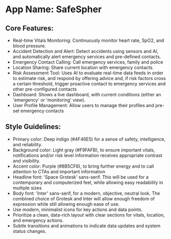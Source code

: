 # **App Name**: SafeSpher

## Core Features:

- Real-time Vitals Monitoring: Continuously monitor heart rate, SpO2, and blood pressure.
- Accident Detection and Alert: Detect accidents using sensors and AI, and automatically alert emergency services and pre-defined contacts.
- Emergency Contact Calling: Call emergency services, family and police
- Location Sharing: Share current location with emergency contacts.
- Risk Assessment Tool: Uses AI to evaluate real-time data feeds in order to estimate risk, and respond by offering advice and, if risk factors cross a certain threshold, trigger proactive contact to emergency services and other pre-configured contacts
- Dashboard: Shows a live dashboard, with current conditions (either an 'emergency' or 'monitoring' view).
- User Profile Management: Allow users to manage their profiles and pre-set emergency contacts

## Style Guidelines:

- Primary color: Deep indigo (#4F46E5) for a sense of safety, intelligence, and reliability.
- Background color: Light gray (#F9FAFB), to ensure important vitals, notifications and/or risk level information receives appropriate contrast and visibility.
- Accent color: Purple (#8B5CF6), to bring further energy and to call attention to CTAs and important information
- Headline font: 'Space Grotesk' sans-serif. This will be used for a contemporary and computerized feel, while allowing easy readability in multiple sizes
- Body font: 'Inter' sans-serif, for a modern, objective, neutral look. The combined choice of Grotesk and Inter will allow enough freedom of expression while still allowing enough ease of use.
- Use modern, minimalist icons for key actions and data points.
- Prioritize a clean, data-rich layout with clear sections for vitals, location, and emergency actions.
- Subtle transitions and animations to indicate data updates and system status changes.